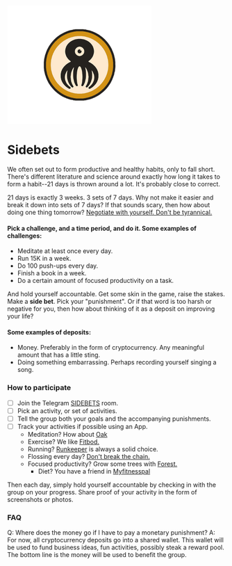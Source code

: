 ![](assets/images/logo-small.png)

# Sidebets

We often set out to form productive and healthy habits, only to fall short. There's different literature and science around exactly how long it takes to form a habit--21 days is thrown around a lot. It's probably close to correct.

21 days is exactly 3 weeks. 3 sets of 7 days. Why not make it easier and break it down into sets of 7 days? If that sounds scary, then how about doing one thing tomorrow? [Negotiate with yourself. Don't be tyrannical.](https://www.youtube.com/watch?v=9vk64cQmva0)

#### Pick a challenge, and a time period, and do it. Some examples of challenges:

 - Meditate at least once every day.
 - Run 15K in a week.
 - Do 100 push-ups every day.
 - Finish a book in a week.
 - Do a certain amount of focused productivity on a task. 

And hold yourself accountable. Get some skin in the game, raise the stakes. Make a **side bet**. Pick your "punishment". Or if that word is too harsh or negative for you, then how about thinking of it as a deposit on improving your life?

#### Some examples of deposits:

 - Money. Preferably in the form of cryptocurrency. Any meaningful amount that has a little sting.
 - Doing something embarrassing. Perhaps recording yourself singing a song. 
 
### How to participate
  
 - [ ] Join the Telegram [SIDEBETS](tg://join?invite=H7Tv8g1lCtWleCZk7PmaLA) room.
 - [ ] Pick an activity, or set of activities.
 - [ ] Tell the group both your goals and the accompanying punishments.
 - [ ] Track your activities if possible using an App.
	 - Meditation? How about [Oak](https://www.oakmeditation.com/)
	 - Exercise? We like [Fitbod.](https://www.fitbod.me/)
	 - Running? [Runkeeper](https://runkeeper.com/) is always a solid choice.
	 - Flossing every day? [Don't break the chain.](https://itunes.apple.com/us/app/dont-break-the-chain/id313567772)
	 - Focused productivity? Grow some trees with [Forest.](https://www.forestapp.cc/en/)
         - Diet? You have a friend in [Myfitnesspal](https://www.myfitnesspal.com/)

Then each day, simply hold yourself accountable by checking in with the group on your progress. Share proof of your activity in the form of screenshots or photos.

### FAQ
Q: Where does the money go if I have to pay a monetary punishment?
A: For now, all cryptocurrency deposits go into a shared wallet. This wallet will be used to fund business ideas, fun activities, possibly steak a reward pool. The bottom line is the money will be used to benefit the group.
